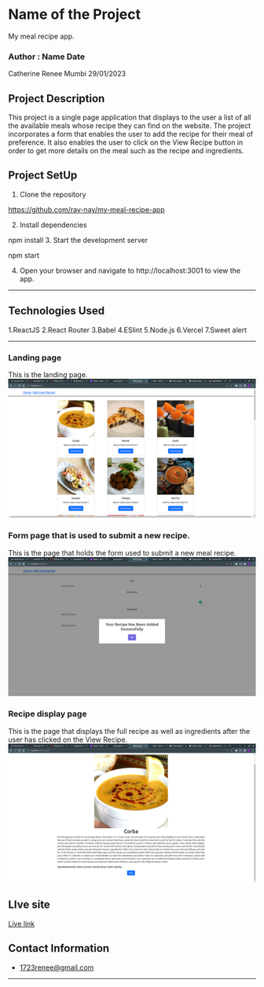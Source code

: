# Name of the Project
My meal recipe app.
### Author : Name Date
Catherine Renee Mumbi 29/01/2023
## Project Description
This project is a single page application that displays to the user a list of all the available meals whose recipe they can find on the website. The project incorporates a form that enables the user to add the recipe for their meal of preference. It also enables the user to click on the View Recipe button in order to get more details on the meal such as the recipe and ingredients.

## Project SetUp 
1. Clone the repository

https://github.com/ray-nay/my-meal-recipe-app

2. Install dependencies

npm install
3. Start the development server

npm start


4. Open your browser and navigate to http://localhost:3001 to view the app.
******

## Technologies Used
1.ReactJS
2.React Router
3.Babel
4.ESlint
5.Node.js
6.Vercel
7.Sweet alert
*****

### Landing page 
This is the landing page.
![Landing page](./images/homepage.png)
### Form page that is used to submit a new recipe.
This is the page that holds the form used to submit a new meal recipe.
![Submission page](./images/submit.png)
### Recipe display page
This is the page that displays the full recipe as well as ingredients after the user has clicked on the View Recipe.
![Search page](./images/viewrecipe.png)

## LIve site
[Live link]()

## Contact Information
* 1723renee@gmail.com
*****